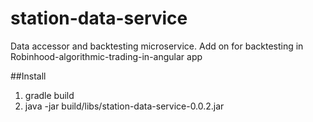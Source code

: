 # station-data-service
Data accessor and backtesting microservice. Add on for backtesting in Robinhood-algorithmic-trading-in-angular app

##Install

1. gradle build
2. java -jar build/libs/station-data-service-0.0.2.jar
